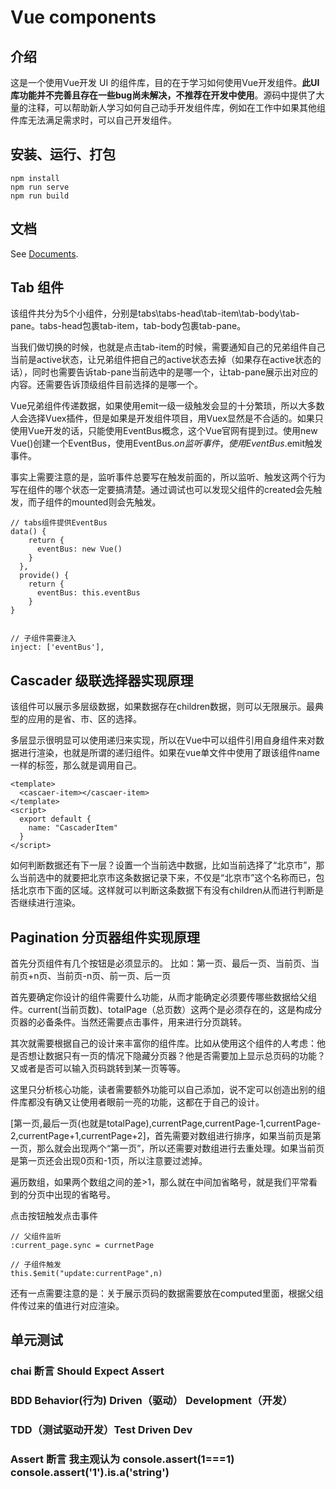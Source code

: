 # Vue components

## 介绍

这是一个使用Vue开发 UI 的组件库，目的在于学习如何使用Vue开发组件。**此UI库功能并不完善且存在一些bug尚未解决，不推荐在开发中使用**。源码中提供了大量的注释，可以帮助新人学习如何自己动手开发组件库，例如在工作中如果其他组件库无法满足需求时，可以自己开发组件。

## 安装、运行、打包
```
npm install
npm run serve
npm run build
```

## 文档
See [Documents](https://qietubaby.github.io/components/#/).

## Tab 组件

该组件共分为5个小组件，分别是tabs\tabs-head\tab-item\tab-body\tab-pane。tabs-head包裹tab-item，tab-body包裹tab-pane。

当我们做切换的时候，也就是点击tab-item的时候，需要通知自己的兄弟组件自己当前是active状态，让兄弟组件把自己的active状态去掉（如果存在active状态的话），同时也需要告诉tab-pane当前选中的是哪一个，让tab-pane展示出对应的内容。还需要告诉顶级组件目前选择的是哪一个。

Vue兄弟组件传递数据，如果使用emit一级一级触发会显的十分繁琐，所以大多数人会选择Vuex插件，但是如果是开发组件项目，用Vuex显然是不合适的。如果只使用Vue开发的话，只能使用EventBus概念，这个Vue官网有提到过。使用new Vue()创建一个EventBus，使用EventBus.$on监听事件，使用EventBus.$emit触发事件。

事实上需要注意的是，监听事件总要写在触发前面的，所以监听、触发这两个行为写在组件的哪个状态一定要搞清楚。通过调试也可以发现父组件的created会先触发，而子组件的mounted则会先触发。

```
// tabs组件提供EventBus
data() {
    return {
      eventBus: new Vue()
    }
  },
  provide() {
    return {
      eventBus: this.eventBus
    }
}


// 子组件需要注入
inject: ['eventBus'],
```


## Cascader 级联选择器实现原理

该组件可以展示多层级数据，如果数据存在children数据，则可以无限展示。最典型的应用的是省、市、区的选择。

多层显示很明显可以使用递归来实现，所以在Vue中可以组件引用自身组件来对数据进行渲染，也就是所谓的递归组件。如果在vue单文件中使用了跟该组件name一样的标签，那么就是调用自己。

```
<template>
  <cascaer-item></cascaer-item>
</template>
<script>
  export default {
    name: "CascaderItem"
  }
</script>
````


如何判断数据还有下一层？设置一个当前选中数据，比如当前选择了“北京市”，那么当前选中的就要把北京市这条数据记录下来，不仅是“北京市”这个名称而已，包括北京市下面的区域。这样就可以判断这条数据下有没有children从而进行判断是否继续进行渲染。


## Pagination 分页器组件实现原理

首先分页组件有几个按钮是必须显示的。
比如：第一页、最后一页、当前页、当前页+n页、当前页-n页、前一页、后一页

首先要确定你设计的组件需要什么功能，从而才能确定必须要传哪些数据给父组件。current(当前页数)、totalPage（总页数）这两个是必须存在的，这是构成分页器的必备条件。当然还需要点击事件，用来进行分页跳转。

其次就需要根据自己的设计来丰富你的组件库。比如从使用这个组件的人考虑：他是否想让数据只有一页的情况下隐藏分页器？他是否需要加上显示总页码的功能？又或者是否可以输入页码跳转到某一页等等。

这里只分析核心功能，读者需要额外功能可以自己添加，说不定可以创造出别的组件库都没有确又让使用者眼前一亮的功能，这都在于自己的设计。


[第一页,最后一页(也就是totalPage),currentPage,currentPage-1,currentPage-2,currentPage+1,currentPage+2]，首先需要对数组进行排序，如果当前页是第一页，那么就会出现两个“第一页”，所以还需要对数组进行去重处理。如果当前页是第一页还会出现0页和-1页，所以注意要过滤掉。

遍历数组，如果两个数组之间的差>1，那么就在中间加省略号，就是我们平常看到的分页中出现的省略号。

点击按钮触发点击事件
```
// 父组件监听
:current_page.sync = currnetPage

// 子组件触发
this.$emit("update:currentPage",n)
```

还有一点需要注意的是：关于展示页码的数据需要放在computed里面，根据父组件传过来的值进行对应渲染。





## 单元测试

### chai 断言  Should Expect Assert

### BDD  Behavior(行为) Driven（驱动） Development（开发） 
### TDD（测试驱动开发）Test Driven Dev
### Assert 断言 我主观认为  console.assert(1===1) console.assert('1').is.a('string')

